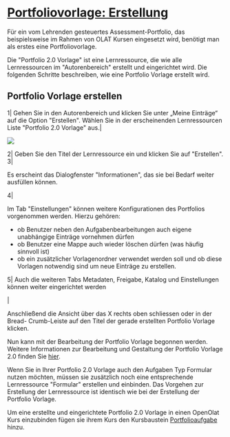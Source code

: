 #  [Portfoliovorlage: Erstellung](Portfoliovorlage%EF%B9%95+Erstellung.html)

Für ein vom Lehrenden gesteuertes Assessment-Portfolio, das beispielsweise im
Rahmen von OLAT Kursen eingesetzt wird, benötigt man als erstes eine
Portfoliovorlage.

Die "Portfolio 2.0 Vorlage" ist eine Lernressource, die wie alle
Lernressourcen im "Autorenbereich" erstellt und eingerichtet wird. Die
folgenden Schritte beschreiben, wie eine Portfolio Vorlage erstellt wird.

Portfolio Vorlage erstellen  
---  
1| Gehen Sie in den Autorenbereich und klicken Sie unter „Meine Einträge“ auf
die Option "Erstellen". Wählen Sie in der erscheinenden Lernressourcen Liste
"Portfolio 2.0 Vorlage" aus.|

  

![](../../download/attachments/590041/portfolio_erstellen.png)  
  
2| Geben Sie den Titel der Lernressource ein und klicken Sie auf "Erstellen".  
3|

Es erscheint das Dialogfenster "Informationen", das sie bei Bedarf weiter
ausfüllen können.  
  
4|

Im Tab "Einstellungen" können weitere Konfigurationen des Portfolios
vorgenommen werden. Hierzu gehören:

  * ob Benutzer neben den Aufgabenbearbeitungen auch eigene unabhängige Einträge vornehmen dürfen
  * ob Benutzer eine Mappe auch wieder löschen dürfen (was häufig sinnvoll ist)
  * ob ein zusätzlicher Vorlagenordner verwendet werden soll und ob diese Vorlagen notwendig sind um neue Einträge zu erstellen.

  
5| Auch die weiteren Tabs Metadaten, Freigabe, Katalog und Einstellungen
können weiter eingerichtet werden  
  
|

Anschließend die Ansicht über das X rechts oben schliessen oder in der Bread-
Crumb-Leiste auf den Titel der gerade erstellten Portfolio Vorlage klicken.  

Nun kann mit der Bearbeitung der Portfolio Vorlage begonnen werden.  
Weitere Informationen zur Bearbeitung und Gestaltung der Portfolio Vorlage 2.0
finden Sie
[hier](Portfoliovorlage%EF%B9%95+Administration+und+Bearbeitung.html).  
  
Wenn Sie in Ihrer Portfolio 2.0 Vorlage auch den Aufgaben Typ Formular nutzen
möchten, müssen sie zusätzlich noch eine entsprechende Lernressource
"Formular" erstellen und einbinden. Das Vorgehen zur Erstellung der
Lernressource ist identisch wie bei der Erstellung der Portfolio Vorlage.

Um eine erstellte und eingerichtete Portfolio 2.0 Vorlage in einen OpenOlat
Kurs einzubinden fügen sie ihrem Kurs den Kursbaustein [Portfolioaufgabe
](Portfolioaufgabe+erstellen.html)hinzu.

